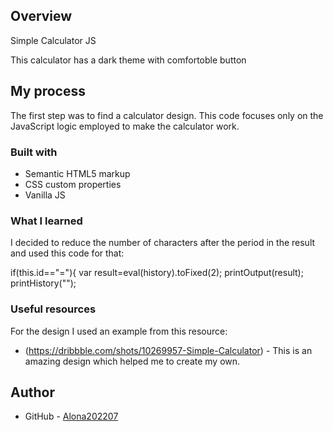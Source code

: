 
## Overview
Simple Calculator JS

This calculator has a dark theme with comfortoble button

## My process
 The first step was to find a calculator design. This code focuses only on the JavaScript logic employed to make the calculator work.

### Built with

- Semantic HTML5 markup
- CSS custom properties
- Vanilla JS


### What I learned

I decided to reduce the number of characters after the period in the result and used this code for that:

if(this.id=="="){
					var result=eval(history).toFixed(2);
					printOutput(result);
					printHistory("");


### Useful resources
For the design I used an example from this resource:

- (https://dribbble.com/shots/10269957-Simple-Calculator) - This is an amazing design which helped me to create  my own. 


## Author

- GitHub - [Alona202207](https://github.com/Alona202207)
